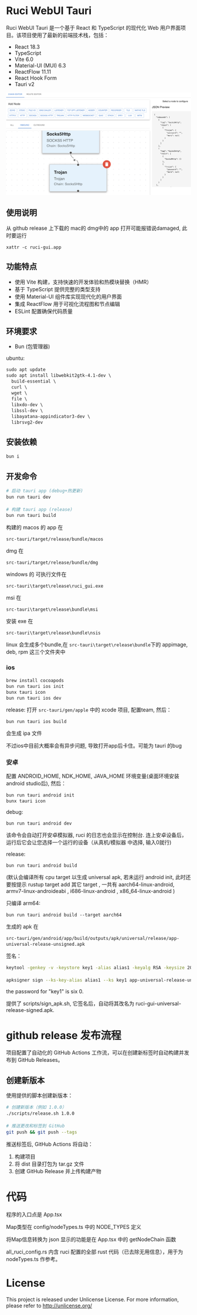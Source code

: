 # Ruci WebUI Tauri

Ruci WebUI Tauri 是一个基于 React 和 TypeScript 的现代化 Web 用户界面项目。该项目使用了最新的前端技术栈，包括：

- React 18.3
- TypeScript
- Vite 6.0
- Material-UI (MUI) 6.3
- ReactFlow 11.11
- React Hook Form
- Tauri v2



![screenshot](screenshot.png)

## 使用说明

从 github release 上下载的 mac的 dmg中的 app 打开可能报错说damaged, 此时要运行

    xattr -c ruci-gui.app


## 功能特点

- 使用 Vite 构建，支持快速的开发体验和热模块替换（HMR）
- 基于 TypeScript 提供完整的类型支持
- 使用 Material-UI 组件库实现现代化的用户界面
- 集成 ReactFlow 用于可视化流程图和节点编辑
- ESLint 配置确保代码质量


## 环境要求

- Bun (包管理器)

ubuntu:

```
sudo apt update
sudo apt install libwebkit2gtk-4.1-dev \
  build-essential \
  curl \
  wget \
  file \
  libxdo-dev \
  libssl-dev \
  libayatana-appindicator3-dev \
  librsvg2-dev
```


## 安装依赖

```bash
bun i
```


## 开发命令

```bash
# 启动 tauri app (debug+热更新)
bun run tauri dev

# 构建 tauri app (release)
bun run tauri build
```

构建的 macos 的 app 在

    src-tauri/target/release/bundle/macos

dmg 在

    src-tauri/target/release/bundle/dmg


windows 的 
可执行文件在

    src-tauri\target\release\ruci_gui.exe

msi 在

    src-tauri\target\release\bundle\msi

安装 exe 在

    src-tauri\target\release\bundle\nsis

linux 会生成多个bundle,在
 `src-tauri\target\release\bundle`下的
 appimage, deb, rpm 这三个文件夹中


### ios

```
brew install cocoapods
bun run tauri ios init
bunx tauri icon
bun run tauri ios dev
```

release:
打开 `src-tauri/gen/apple` 中的 xcode 项目, 配置team, 然后：

    bun run tauri ios build

会生成 ipa 文件

不过ios中目前大概率会有异步问题, 导致打开app后卡住。可能为 tauri 的bug

### 安卓


配置 ANDROID_HOME, NDK_HOME, JAVA_HOME 环境变量(桌面环境安装 android studio后), 然后：

```
bun run tauri android init
bunx tauri icon
```

debug:

    bun run tauri android dev 

该命令会自动打开安卓模拟器, ruci 的日志也会显示在控制台. 连上安卓设备后，运行后它会让您选择一个运行的设备（从真机/模拟器 中选择, 输入0就行)

release:

    bun run tauri android build

(默认会编译所有 cpu target 以生成 universal apk, 若未运行 android init, 此时还要按提示 rustup target add 其它 target , 一共有
aarch64-linux-android, armv7-linux-androideabi , i686-linux-android , x86_64-linux-android
)

只编译 arm64:

    bun run tauri android build --target aarch64


生成的 apk 在

    src-tauri/gen/android/app/build/outputs/apk/universal/release/app-universal-release-unsigned.apk

签名：

```sh
keytool -genkey -v -keystore key1 -alias alias1 -keyalg RSA -keysize 2048 -validity 10000

apksigner sign --ks-key-alias alias1 --ks key1 app-universal-release-unsigned.apk
```

the password for "key1" is six 0.

提供了 scripts/sign_apk.sh, 它签名后，自动将其改名为 ruci-gui-universal-release-signed.apk.


# github release 发布流程

项目配置了自动化的 GitHub Actions 工作流，可以在创建新标签时自动构建并发布到 GitHub Releases。

## 创建新版本

使用提供的脚本创建新版本：

```bash
# 创建新版本（例如 1.0.0）
./scripts/release.sh 1.0.0

# 推送更改和标签到 GitHub
git push && git push --tags
```

推送标签后, GitHub Actions 将自动：
1. 构建项目
2. 将 dist 目录打包为 tar.gz 文件
3. 创建 GitHub Release 并上传构建产物

# 代码

程序的入口点是 App.tsx

Map类型在 config/nodeTypes.ts 中的 NODE_TYPES 定义

将Map信息转换为 json 显示的功能是在 App.tsx 中的 getNodeChain 函数

all_ruci_config.rs 内含 ruci 配置的全部 rust 代码（已去除无用信息），用于为 nodeTypes.ts 作参考。



# License

This project is released under Unlicense License.
For more information, please refer to <http://unlicense.org/>